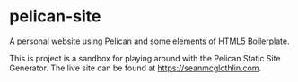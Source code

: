 # pelican-site
A personal website using Pelican and some elements of HTML5 Boilerplate.

This is project is a sandbox for playing around with the Pelican Static Site Generator.
The live site can be found at https://seanmcglothlin.com.
